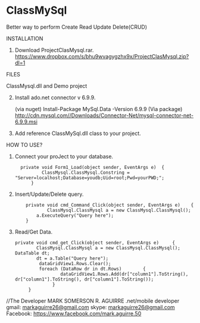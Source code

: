 # ClassMySql
Better way to perform Create Read Update Delete(CRUD)

INSTALLATION

1. Download ProjectClasMysql.rar.
    https://www.dropbox.com/s/bhu9wvagygzhx9x/ProjectClasMysql.zip?dl=1
    
FILES

ClassMysql.dll  and Demo project
    
2. Install ado.net connector v 6.9.9.

   (via nuget)
     Install-Package MySql.Data -Version 6.9.9
   (Via package)
     http://cdn.mysql.com//Downloads/Connector-Net/mysql-connector-net-6.9.9.msi
     
3. Add reference ClassMySql.dll class to your project.

HOW TO USE?

1. Connect your proJect to your database.

   		 private void Form1_Load(object sender, EventArgs e)  {
          	 	 ClassMysql.ClassMysql.Constring = "Server=localhost;Database=youdb;Uid=root;Pwd=yourPWD;";           
       		 }

2.  Insert/Update/Delete query.
    
      	  	private void cmd_Command_Click(object sender, EventArgs e)    {
            		ClassMysql.ClassMysql a = new ClassMysql.ClassMysql();
           	 	a.ExecuteQuery("Query here");
        	}

3.  Read/Get Data.

		private void cmd_get_Click(object sender, EventArgs e)     {
          	  	ClassMysql.ClassMysql a = new ClassMysql.ClassMysql(); DataTable dt;
          	  	dt = a.Table("Query here");
          		 dataGridView1.Rows.Clear();
          		 foreach (DataRow dr in dt.Rows)    	{
              			 dataGridView1.Rows.Add(dr["column1"].ToString(), dr["column1"].ToString(), dr["column1"].ToString());
     	    		  }
        	 }
	 
//The Developer
MARK SOMERSON R. AGUIRRE
.net/mobile developer
gmail: markaguirre26@gmail.com
skype: markaguirre26@gmail.com
Facebook: https://www.facebook.com/mark.aguirre.50
